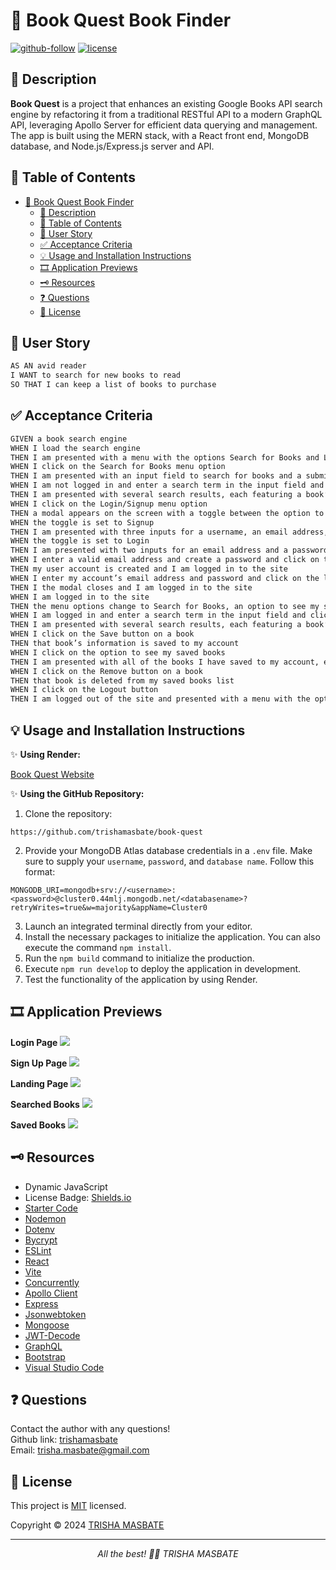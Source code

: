 # 📖 Book Quest Book Finder

[![github-follow](https://img.shields.io/github/followers/trishamasbate?label=Follow&logoColor=purple&style=social)](https://github.com/trishamasbate)
[![license](https://img.shields.io/badge/License-MIT-brightgreen.svg)](https://choosealicense.com/licenses/mit/)


## 📃 Description
**Book Quest** is a project that enhances an existing Google Books API search engine by refactoring it from a traditional RESTful API to a modern GraphQL API, leveraging Apollo Server for efficient data querying and management. The app is built using the MERN stack, with a React front end, MongoDB database, and Node.js/Express.js server and API.

## 📌 Table of Contents
- [📖 Book Quest Book Finder](#-book-quest-book-finder)
  - [📃 Description](#-description)
  - [📌 Table of Contents](#-table-of-contents)
  - [🔎 User Story](#-user-story)
  - [✅ Acceptance Criteria](#-acceptance-criteria)
  - [💡 Usage and Installation Instructions](#-usage-and-installation-instructions)
  - [🎞️ Application Previews](#️-application-previews)
  - [🗝️ Resources](#️-resources)
  - [❓ Questions](#-questions)
  - [🪪 License](#-license)

## 🔎 User Story
```md
AS AN avid reader
I WANT to search for new books to read
SO THAT I can keep a list of books to purchase
```

## ✅ Acceptance Criteria
```md
GIVEN a book search engine
WHEN I load the search engine
THEN I am presented with a menu with the options Search for Books and Login/Signup and an input field to search for books and a submit button
WHEN I click on the Search for Books menu option
THEN I am presented with an input field to search for books and a submit button
WHEN I am not logged in and enter a search term in the input field and click the submit button
THEN I am presented with several search results, each featuring a book’s title, author, description, image, and a link to that book on the Google Books site
WHEN I click on the Login/Signup menu option
THEN a modal appears on the screen with a toggle between the option to log in or sign up
WHEN the toggle is set to Signup
THEN I am presented with three inputs for a username, an email address, and a password, and a signup button
WHEN the toggle is set to Login
THEN I am presented with two inputs for an email address and a password and login button
WHEN I enter a valid email address and create a password and click on the signup button
THEN my user account is created and I am logged in to the site
WHEN I enter my account’s email address and password and click on the login button
THEN I the modal closes and I am logged in to the site
WHEN I am logged in to the site
THEN the menu options change to Search for Books, an option to see my saved books, and Logout
WHEN I am logged in and enter a search term in the input field and click the submit button
THEN I am presented with several search results, each featuring a book’s title, author, description, image, and a link to that book on the Google Books site and a button to save a book to my account
WHEN I click on the Save button on a book
THEN that book’s information is saved to my account
WHEN I click on the option to see my saved books
THEN I am presented with all of the books I have saved to my account, each featuring the book’s title, author, description, image, and a link to that book on the Google Books site and a button to remove a book from my account
WHEN I click on the Remove button on a book
THEN that book is deleted from my saved books list
WHEN I click on the Logout button
THEN I am logged out of the site and presented with a menu with the options Search for Books and Login/Signup and an input field to search for books and a submit button
```

## 💡 Usage and Installation Instructions
✨ **Using Render:**

[Book Quest Website](https://book-quest-29c0.onrender.com/)

✨ **Using the GitHub Repository:**

1.  Clone the repository:
```
https://github.com/trishamasbate/book-quest
```
2.  Provide your MongoDB Atlas database credentials in a `.env` file. Make sure to supply your `username`, `password`, and `database name`. Follow this format:
```
MONGODB_URI=mongodb+srv://<username>:<password>@cluster0.44mlj.mongodb.net/<databasename>?retryWrites=true&w=majority&appName=Cluster0
```
3.	Launch an integrated terminal directly from your editor.
4.  Install the necessary packages to initialize the application. You can also execute the command `npm install`.
5.  Run the `npm build` command to initialize the production.  
6.	Execute `npm run develop` to deploy the application in development.
7.  Test the functionality of the application by using Render.


## 🎞️ Application Previews

**Login Page**
![](./public/login-page.png)

**Sign Up Page**
![](./public/signup-page.png)

**Landing Page**
![](./public/landing-page.png)

**Searched Books**
![](./public/searched-books.png)

**Saved Books**
![](./public/saved-books.png)

## 🗝️ Resources
- Dynamic JavaScript
- License Badge: [Shields.io](https://shields.io/)
- [Starter Code](https://github.com/coding-boot-camp/solid-broccoli)
- [Nodemon](https://www.npmjs.com/package/nodemon)
- [Dotenv](https://www.npmjs.com/package/dotenv)
- [Bycrypt](https://www.npmjs.com/package/bcrypt)
- [ESLint](https://www.npmjs.com/package/eslint)
- [React](https://www.npmjs.com/package/react)
- [Vite](https://www.npmjs.com/package/vite)
- [Concurrently](https://www.npmjs.com/package/concurrently)
- [Apollo Client](https://www.npmjs.com/package/@apollo/client)
- [Express](https://www.npmjs.com/package/express)
- [Jsonwebtoken](https://www.npmjs.com/package/jsonwebtoken)
- [Mongoose](https://www.npmjs.com/package/mongoose)
- [JWT-Decode](https://www.npmjs.com/package/jwt-decode)
- [GraphQL](https://www.npmjs.com/package/graphql)
- [Bootstrap](https://www.npmjs.com/package/bootstrap)
- [Visual Studio Code](https://code.visualstudio.com/)


## ❓ Questions
Contact the author with any questions!<br>
Github link: [trishamasbate](https://github.com/trishamasbate)<br>
Email: trisha.masbate@gmail.com

## 🪪 License
This project is [MIT](https://choosealicense.com/licenses/mit/) licensed.<br />

Copyright © 2024 [TRISHA MASBATE](https://github.com/trishamasbate)
  
<hr>
<p align='center'><i>
All the best! 🤟🏻 TRISHA MASBATE
</i></p>